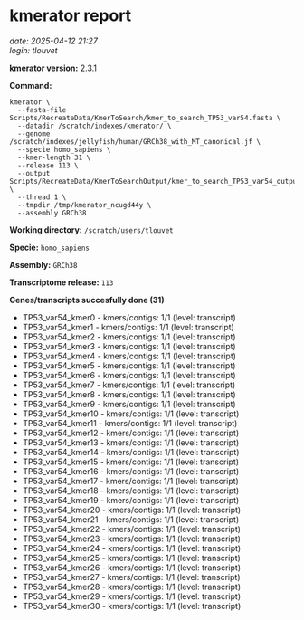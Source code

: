 # kmerator report
*date: 2025-04-12 21:27*  
*login: tlouvet*

**kmerator version:** 2.3.1

**Command:**

```
kmerator \
  --fasta-file Scripts/RecreateData/KmerToSearch/kmer_to_search_TP53_var54.fasta \
  --datadir /scratch/indexes/kmerator/ \
  --genome /scratch/indexes/jellyfish/human/GRCh38_with_MT_canonical.jf \
  --specie homo_sapiens \
  --kmer-length 31 \
  --release 113 \
  --output Scripts/RecreateData/KmerToSearchOutput/kmer_to_search_TP53_var54_output \
  --thread 1 \
  --tmpdir /tmp/kmerator_ncugd44y \
  --assembly GRCh38
```

**Working directory:** `/scratch/users/tlouvet`

**Specie:** `homo_sapiens`

**Assembly:** `GRCh38`

**Transcriptome release:** `113`

**Genes/transcripts succesfully done (31)**

- TP53_var54_kmer0 - kmers/contigs: 1/1 (level: transcript)
- TP53_var54_kmer1 - kmers/contigs: 1/1 (level: transcript)
- TP53_var54_kmer2 - kmers/contigs: 1/1 (level: transcript)
- TP53_var54_kmer3 - kmers/contigs: 1/1 (level: transcript)
- TP53_var54_kmer4 - kmers/contigs: 1/1 (level: transcript)
- TP53_var54_kmer5 - kmers/contigs: 1/1 (level: transcript)
- TP53_var54_kmer6 - kmers/contigs: 1/1 (level: transcript)
- TP53_var54_kmer7 - kmers/contigs: 1/1 (level: transcript)
- TP53_var54_kmer8 - kmers/contigs: 1/1 (level: transcript)
- TP53_var54_kmer9 - kmers/contigs: 1/1 (level: transcript)
- TP53_var54_kmer10 - kmers/contigs: 1/1 (level: transcript)
- TP53_var54_kmer11 - kmers/contigs: 1/1 (level: transcript)
- TP53_var54_kmer12 - kmers/contigs: 1/1 (level: transcript)
- TP53_var54_kmer13 - kmers/contigs: 1/1 (level: transcript)
- TP53_var54_kmer14 - kmers/contigs: 1/1 (level: transcript)
- TP53_var54_kmer15 - kmers/contigs: 1/1 (level: transcript)
- TP53_var54_kmer16 - kmers/contigs: 1/1 (level: transcript)
- TP53_var54_kmer17 - kmers/contigs: 1/1 (level: transcript)
- TP53_var54_kmer18 - kmers/contigs: 1/1 (level: transcript)
- TP53_var54_kmer19 - kmers/contigs: 1/1 (level: transcript)
- TP53_var54_kmer20 - kmers/contigs: 1/1 (level: transcript)
- TP53_var54_kmer21 - kmers/contigs: 1/1 (level: transcript)
- TP53_var54_kmer22 - kmers/contigs: 1/1 (level: transcript)
- TP53_var54_kmer23 - kmers/contigs: 1/1 (level: transcript)
- TP53_var54_kmer24 - kmers/contigs: 1/1 (level: transcript)
- TP53_var54_kmer25 - kmers/contigs: 1/1 (level: transcript)
- TP53_var54_kmer26 - kmers/contigs: 1/1 (level: transcript)
- TP53_var54_kmer27 - kmers/contigs: 1/1 (level: transcript)
- TP53_var54_kmer28 - kmers/contigs: 1/1 (level: transcript)
- TP53_var54_kmer29 - kmers/contigs: 1/1 (level: transcript)
- TP53_var54_kmer30 - kmers/contigs: 1/1 (level: transcript)
